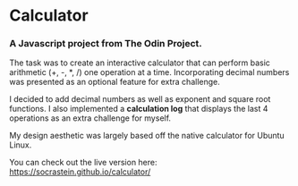 # Calculator

### A Javascript project from The Odin Project. 

The task was to create an interactive calculator that can perform basic arithmetic (+, -, *, /) one operation at a time. 
Incorporating decimal numbers was presented as an optional feature for extra challenge. 

I decided to add decimal numbers as well as exponent and square root functions. 
I also implemented a **calculation log** that displays the last 4 operations as an extra challenge for myself. 

My design aesthetic was largely based off the native calculator for Ubuntu Linux. 

You can check out the live version here: https://socrastein.github.io/calculator/
